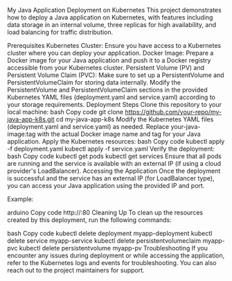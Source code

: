 My Java Application Deployment on Kubernetes
This project demonstrates how to deploy a Java application on Kubernetes, with features including data storage in an internal volume, three replicas for high availability, and load balancing for traffic distribution.

Prerequisites
Kubernetes Cluster: Ensure you have access to a Kubernetes cluster where you can deploy your application.
Docker Image: Prepare a Docker image for your Java application and push it to a Docker registry accessible from your Kubernetes cluster.
Persistent Volume (PV) and Persistent Volume Claim (PVC): Make sure to set up a PersistentVolume and PersistentVolumeClaim for storing data internally. Modify the PersistentVolume and PersistentVolumeClaim sections in the provided Kubernetes YAML files (deployment.yaml and service.yaml) according to your storage requirements.
Deployment Steps
Clone this repository to your local machine:
bash
Copy code
git clone https://github.com/your-repo/my-java-app-k8s.git
cd my-java-app-k8s
Modify the Kubernetes YAML files (deployment.yaml and service.yaml) as needed. Replace your-java-image:tag with the actual Docker image name and tag for your Java application.
Apply the Kubernetes resources:
bash
Copy code
kubectl apply -f deployment.yaml
kubectl apply -f service.yaml
Verify the deployment:
bash
Copy code
kubectl get pods
kubectl get services
Ensure that all pods are running and the service is available with an external IP (if using a cloud provider's LoadBalancer).
Accessing the Application
Once the deployment is successful and the service has an external IP (for LoadBalancer type), you can access your Java application using the provided IP and port.

Example:

arduino
Copy code
http://<external-ip>:80
Cleaning Up
To clean up the resources created by this deployment, run the following commands:

bash
Copy code
kubectl delete deployment myapp-deployment
kubectl delete service myapp-service
kubectl delete persistentvolumeclaim myapp-pvc
kubectl delete persistentvolume myapp-pv
Troubleshooting
If you encounter any issues during deployment or while accessing the application, refer to the Kubernetes logs and events for troubleshooting. You can also reach out to the project maintainers for support.
